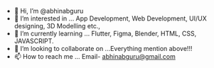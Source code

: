 - 👋 Hi, I’m @abhinabguru
- 👀 I’m interested in ... App Development, Web Development, UI/UX designing, 3D Modelling etc.,
- 🌱 I’m currently learning ... Flutter, Figma, Blender, HTML, CSS, JAVASCRIPT.
- 💞️ I’m looking to collaborate on ...Everything mention above!!!
- 📫 How to reach me ... Email- abhinabguru@gmail.com

<!---
abhinabguru/abhinabguru is a ✨ special ✨ repository because its `README.md` (this file) appears on your GitHub profile.
You can click the Preview link to take a look at your changes.
--->
